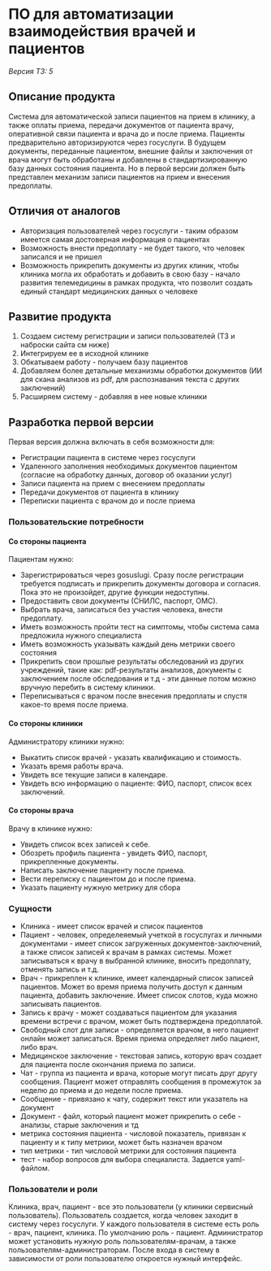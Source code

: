 # ПО для автоматизации взаимодействия врачей и пациентов

*Версия ТЗ: 5*

## Описание продукта

Система для автоматической записи пациентов на прием в клинику, а также оплаты приема, передачи документов от пациента врачу, оперативной связи пациента и врача до и после приема.
Пациенты предварительно авторизируются через госуслуги. В будущем документы, переданные пациентом, внешние файлы и заключения от врача могут
быть обработаны и добавлены в стандартизированную базу данных состояния пациента. Но в первой версии должен быть представлен механизм записи пациентов на прием и внесения предоплаты.

## Отличия от аналогов

* Авторизация пользователей через госуслуги - таким образом имеется самая достоверная информация о пациентах
* Возможность внести предоплату - не будет такого, что человек записался и не пришел
* Возможность прикрепить документы из других клиник, чтобы клиника могла их обработать и добавить в свою базу - начало развития телемедицины в рамках продукта, что позволит создать единый стандарт медицинских данных о человеке

## Развитие продукта

1. Создаем систему регистрации и записи пользователей (ТЗ и наброски сайта см ниже)
2. Интегрируем ее в исходной клинике
3. Обкатываем работу - получаем базу пациентов
4. Добавляем более детальные механизмы обработки документов (ИИ для скана анализов из pdf, для распознавания текста с других заключений)
5. Расширяем систему - добавляя в нее новые клиники

## Разработка первой версии

Первая версия должна включать в себя возможности для:
* Регистрации пациента в системе через госуслуги
* Удаленного заполнения необходимых документов пациентом (согласие на обработку данных, договор об оказании услуг)
* Записи пациента на прием с внесением предоплаты
* Передачи документов от пациента в клинику
* Переписки пациента с врачом до и после приема

### Пользовательские потребности

#### Со стороны пациента

Пациентам нужно:

* Зарегистрироваться через gosuslugi. Сразу после регистрации требуется подписать и прикрепить документы договора и согласия. Пока это не произойдет, другие функции недоступны.
* Предоставить свои документы (СНИЛС, паспорт, ОМС).
* Выбрать врача, записаться без участия человека, внести предоплату.
* Иметь возможность пройти тест на симптомы, чтобы система сама предложила нужного специалиста
* Иметь возможность указывать каждый день метрики своего состояния
* Прикрепить свои прошлые результаты обследований из других учреждений, такие как: pdf-результаты анализов, 
документы с заключением после обследования и т.д - эти данные потом можно вручную перебить в систему клиники.
* Переписываться с врачом после внесения предоплаты и спустя какое-то время после приема.

#### Со стороны клиники

Администратору клиники нужно:

* Выкатить список врачей - указать квалификацию и стоимость.
* Указать время работы врача.
* Увидеть все текущие записи в календаре. 
* Увидеть всю информацию о пациенте: ФИО, паспорт, список всех заключений.

#### Со стороны врача

Врачу в клинике нужно:

* Увидеть список всех записей к себе.
* Обозреть профиль пациента - увидеть ФИО, паспорт, прикрепленные документы.
* Написать заключение пациенту после приема.
* Вести переписку с пациентом до и после приема.
* Указать пациенту нужную метрику для сбора

### Сущности

* Клиника - имеет список врачей и список пациентов
* Пациент - человек, определеяемый учеткой в госуслугах и личными документами - имеет список загруженных документов-заключений, а также список записей к врачам в рамках системы. Может записываться к врачу в выбранной клинике, вносить предоплату, отменять запись и т.д.
* Врач - прикреплен к клинике, имеет календарный список записей пациентов. Может во время приема получить доступ к данным пациента, добавить заключение. Имеет список слотов, куда можно записывать пациентов.
* Запись к врачу - может создаваться пациентом для указания времени встречи с врачом, может быть подтверждена предоплатой.
* Свободный слот для записи - определяется врачом, в него пациент онлайн может записаться. Время приема определяет либо пациент, либо врач.
* Медицинское заключение - текстовая запись, которую врач создает для пациента после окончания приема по записи.
* Чат - группа из пациента и врача, которые могут писать друг другу сообщения. Пациент может отправлять сообщения в промежуток за неделю до приема и до недели после приема.
* Сообщение - привязано к чату, содержит текст или указатель на документ
* Документ - файл, который пациент может прикрепить о себе - анализы, старые заключения и тд
* метрика состояния пациента - числовой показатель, привязан к пациенту и к типу метрики, может быть назначен врачом
* тип метрики - тип числовой метрики для состояния пациента
* тест - набор вопросов для выбора специалиста. Задается yaml-файлом.

### Пользователи и роли

Клиника, врач, пациент - все это пользователи (у клиники сервисный пользователь). Пользователь создается, когда человек заходит в систему через госуслуги. У каждого пользователя в системе есть роль - врач, пациент, клиника. По умолчанию роль - пациент. Администратор может установить
нужную роль пользователям-врачам, а также пользователям-администраторам. После входа в систему в зависимости от роли пользователю откроется нужный интерфейс.








